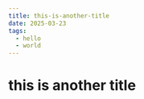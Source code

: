 ```yaml
---
title: this-is-another-title
date: 2025-03-23
tags: 
  - hello
  - world
---
```


# this is another title
